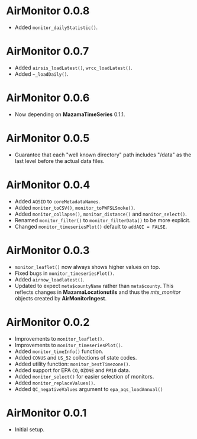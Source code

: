 # AirMonitor 0.0.8

* Added `monitor_dailyStatistic()`.

# AirMonitor 0.0.7

* Added `airsis_loadLatest()`, `wrcc_loadLatest()`.
* Added `~_loadDaily()`.

# AirMonitor 0.0.6

* Now depending on **MazamaTimeSeries** 0.1.1.

# AirMonitor 0.0.5

* Guarantee that each "well known directory" path includes "/data" as the last
level before the actual data files.

# AirMonitor 0.0.4

* Added `AQSID` to `coreMetadataNames`.
* Added `monitor_toCSV()`, `monitor_toPWFSLSmoke()`.
* Added `monitor_collapse()`, `monitor_distance()` and `monitor_select()`.
* Renamed `monitor_filter()` to `monitor_filterData()` to be more explicit.
* Changed `monitor_timeseriesPlot()` default to `addAQI = FALSE`.

# AirMonitor 0.0.3

* `monitor_leaflet()` now always shows higher values on top.
* Fixed bugs in `monitor_timeseriesPlot()`.
* Added `airnow_loadlatest()`.
* Updated to expect `meta$countyName` rather than `meta$county`. This reflects
changes in **MazamaLocationutils** and thus the _mts_monitor_ objects created
by **AirMonitorIngest**.

# AirMonitor 0.0.2

* Improvements to `monitor_leaflet()`.
* Improvements to `monitor_timeseriesPlot()`.
* Added `monitor_timeInfo()` function.
* Added `CONUS` and `US_52` collections of state codes.
* Added utility function: `monitor_bestTimezone()`.
* Added support for EPA `CO`, `OZONE` and `PM10` data.
* Added `monitor_select()` for easier selection of monitors.
* Added `monitor_replaceValues()`.
* Added `QC_negativeValues` argument to `epa_aqs_loadAnnual()`

# AirMonitor 0.0.1

* Initial setup.
